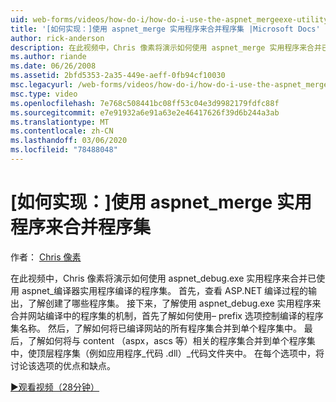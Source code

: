 ```yaml
---
uid: web-forms/videos/how-do-i/how-do-i-use-the-aspnet_mergeexe-utility-to-merge-assemblies
title: '[如何实现：]使用 aspnet_merge 实用程序来合并程序集 |Microsoft Docs'
author: rick-anderson
description: 在此视频中，Chris 像素将演示如何使用 aspnet_merge 实用程序来合并已使用 aspnet_compiler .exe 实用工具编译的程序集 。
ms.author: riande
ms.date: 06/26/2008
ms.assetid: 2bfd5353-2a35-449e-aeff-0fb94cf10030
msc.legacyurl: /web-forms/videos/how-do-i/how-do-i-use-the-aspnet_mergeexe-utility-to-merge-assemblies
msc.type: video
ms.openlocfilehash: 7e768c508441bc08ff53c04e3d9982179fdfc88f
ms.sourcegitcommit: e7e91932a6e91a63e2e46417626f39d6b244a3ab
ms.translationtype: MT
ms.contentlocale: zh-CN
ms.lasthandoff: 03/06/2020
ms.locfileid: "78488048"
---
```

# <a name="how-do-i-use-the-aspnet_mergeexe-utility-to-merge-assemblies"></a>[如何实现：]使用 aspnet_merge 实用程序来合并程序集

作者： [Chris 像素](https://twitter.com/chrispels)

在此视频中，Chris 像素将演示如何使用 aspnet\_debug.exe 实用程序来合并已使用 aspnet\_编译器实用程序编译的程序集。 首先，查看 ASP.NET 编译过程的输出，了解创建了哪些程序集。 接下来，了解使用 aspnet\_debug.exe 实用程序来合并网站编译中的程序集的机制，首先了解如何使用– prefix 选项控制编译的程序集名称。 然后，了解如何将已编译网站的所有程序集合并到单个程序集中。 最后，了解如何将与 content （aspx，ascs 等）相关的程序集合并到单个程序集中，使顶层程序集（例如应用程序\_代码 .dll）\_代码文件夹中。 在每个选项中，将讨论该选项的优点和缺点。

[&#9654;观看视频（28分钟）](https://channel9.msdn.com/Blogs/ASP-NET-Site-Videos/how-do-i-use-the-aspnet_mergeexe-utility-to-merge-assemblies)
